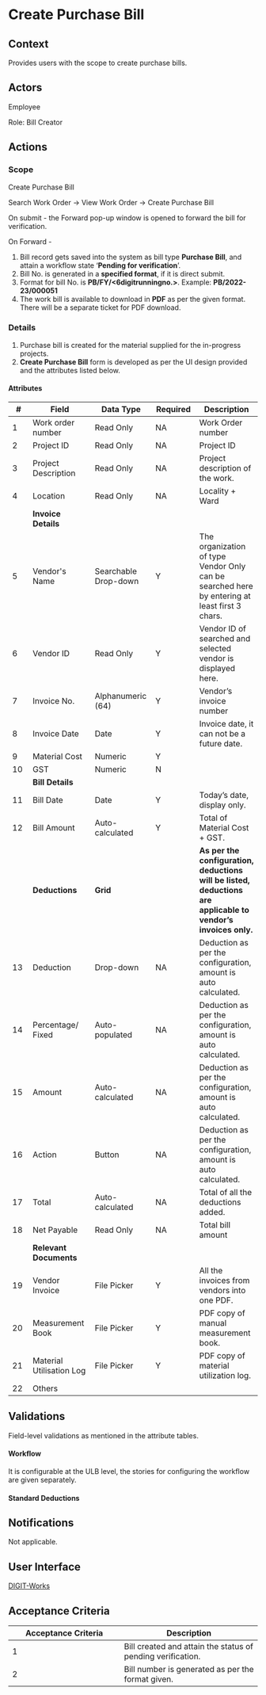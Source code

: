 # Create Purchase Bill

## Context

Provides users with the scope to create purchase bills.

## Actors

Employee

Role: Bill Creator

## Actions

### Scope

Create Purchase Bill

Search Work Order → View Work Order → Create Purchase Bill

On submit - the Forward pop-up window is opened to forward the bill for verification.

On Forward -

1. Bill record gets saved into the system as bill type **Purchase Bill**, and attain a workflow state ‘**Pending for verification**’.
2. Bill No. is generated in a **specified format**, if it is direct submit.
3. Format for bill No. is **PB/FY/<6digitrunningno.>**. Example: **PB/2022-23/000051**
4. The work bill is available to download in **PDF** as per the given format. There will be a separate ticket for PDF download.

### Details

1. Purchase bill is created for the material supplied for the in-progress projects.
2. **Create Purchase Bill** form is developed as per the UI design provided and the attributes listed below.

#### Attributes

<table><thead><tr><th width="78">#</th><th width="172">Field</th><th width="129">Data Type</th><th width="106">Required</th><th>Description</th></tr></thead><tbody><tr><td>1</td><td>Work order number</td><td>Read Only</td><td>NA</td><td>Work Order number</td></tr><tr><td>2</td><td>Project ID</td><td>Read Only</td><td>NA</td><td>Project ID</td></tr><tr><td>3</td><td>Project Description</td><td>Read Only</td><td>NA</td><td>Project description of the work.</td></tr><tr><td>4</td><td>Location</td><td>Read Only</td><td>NA</td><td>Locality + Ward</td></tr><tr><td> </td><td><strong>Invoice Details</strong></td><td> </td><td> </td><td> </td></tr><tr><td>5</td><td>Vendor's Name</td><td>Searchable Drop-down</td><td>Y</td><td>The organization of type Vendor Only can be searched here by entering at least first 3 chars.</td></tr><tr><td>6</td><td>Vendor ID</td><td>Read Only</td><td>Y</td><td>Vendor ID of searched and selected vendor is displayed here.</td></tr><tr><td>7</td><td>Invoice No.</td><td>Alphanumeric (64)</td><td>Y</td><td>Vendor’s invoice number</td></tr><tr><td>8</td><td>Invoice Date</td><td>Date</td><td>Y</td><td>Invoice date, it can not be a future date.</td></tr><tr><td>9</td><td>Material Cost</td><td>Numeric</td><td>Y</td><td> </td></tr><tr><td>10</td><td>GST</td><td>Numeric</td><td>N</td><td> </td></tr><tr><td> </td><td><strong>Bill Details</strong></td><td> </td><td> </td><td> </td></tr><tr><td>11</td><td>Bill Date</td><td>Date</td><td>Y</td><td>Today’s date, display only.</td></tr><tr><td>12</td><td>Bill Amount</td><td>Auto-calculated</td><td>Y</td><td>Total of Material Cost + GST.</td></tr><tr><td> </td><td><strong>Deductions</strong></td><td><strong>Grid</strong></td><td> </td><td><strong>As per the configuration, deductions will be listed, deductions are applicable to vendor’s invoices only.</strong></td></tr><tr><td>13</td><td>Deduction</td><td>Drop-down</td><td>NA</td><td>Deduction as per the configuration, amount is auto calculated.</td></tr><tr><td>14</td><td>Percentage/ Fixed</td><td>Auto-populated</td><td>NA</td><td>Deduction as per the configuration, amount is auto calculated.</td></tr><tr><td>15</td><td>Amount</td><td>Auto- calculated</td><td>NA</td><td>Deduction as per the configuration, amount is auto calculated.</td></tr><tr><td>16</td><td>Action</td><td>Button</td><td>NA</td><td>Deduction as per the configuration, amount is auto calculated.</td></tr><tr><td>17</td><td>Total</td><td>Auto-calculated</td><td>NA</td><td>Total of all the deductions added.</td></tr><tr><td>18</td><td>Net Payable</td><td>Read Only</td><td>NA</td><td>Total bill amount</td></tr><tr><td> </td><td><strong>Relevant Documents</strong></td><td> </td><td> </td><td> </td></tr><tr><td>19</td><td>Vendor Invoice</td><td>File Picker</td><td>Y</td><td>All the invoices from vendors into one PDF.</td></tr><tr><td>20</td><td>Measurement Book</td><td>File Picker</td><td>Y</td><td>PDF copy of manual measurement book.</td></tr><tr><td>21</td><td>Material Utilisation Log</td><td>File Picker</td><td>Y</td><td>PDF copy of material utilization log.</td></tr><tr><td>22</td><td>Others</td><td> </td><td> </td><td> </td></tr></tbody></table>

## Validations

Field-level validations as mentioned in the attribute tables.

#### Workflow

It is configurable at the ULB level, the stories for configuring the workflow are given separately.

#### Standard Deductions

## Notifications

Not applicable.

## User Interface

[<img src="https://static.figma.com/uploads/b6df2735e4cb368306acf5480b50f96e69f96099" alt="" data-size="line">DIGIT-Works](https://www.figma.com/file/M2P3O9WlKtxuLCjQKxLLDg/DIGIT-Works?node-id=3937-39994\&t=CyCIchVyLU0gwL23-4)

## Acceptance Criteria

<table><thead><tr><th width="210">Acceptance Criteria</th><th>Description</th></tr></thead><tbody><tr><td>1</td><td>Bill created and attain the status of pending verification.</td></tr><tr><td>2</td><td>Bill number is generated as per the format given.</td></tr></tbody></table>

